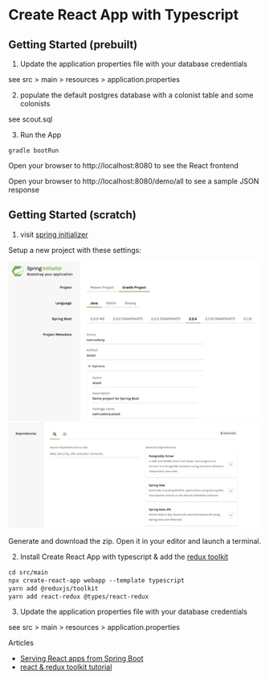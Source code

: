 # Create React App with Typescript 

## Getting Started (prebuilt) 

1. Update the application properties file with your database credentials 

see src > main > resources > application.properties

2. populate the default postgres database with a colonist table and some colonists

see scout.sql

3. Run the App

```
gradle bootRun
```

Open your browser to http://localhost:8080 to see the React frontend

Open your browser to http://localhost:8080/demo/all to see a sample JSON response 

## Getting Started (scratch)

1. visit [spring initializer](https://start.spring.io/)

Setup a new project with these settings:

<img src="init-1.png" alt="cranes" width="800px" />

<img src="init-2.png" alt="cranes" width="800px" />

Generate and download the zip. Open it in your editor and launch a terminal.

2. Install Create React App with typescript & add the [redux toolkit](https://redux-toolkit.js.org/)

```
cd src/main
npx create-react-app webapp --template typescript
yarn add @reduxjs/toolkit
yarn add react-redux @types/react-redux
```

3. Update the application properties file with your database credentials 

see src > main > resources > application.properties


Articles 

* [Serving React apps from Spring Boot](https://blog.indrek.io/articles/serving-react-apps-from-spring-boot/)
* [react & redux toolkit tutorial](https://redux-toolkit.js.org/tutorials/advanced-tutorial)